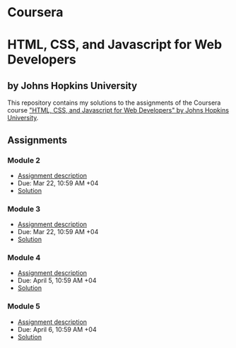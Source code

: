 # Coursera
# HTML, CSS, and Javascript for Web Developers
## by Johns Hopkins University


This repository contains my solutions to the assignments of the Coursera course
["HTML, CSS, and Javascript for Web Developers" by Johns Hopkins University](https://www.coursera.org/learn/html-css-javascript-for-web-developers).

## Assignments

### Module 2
* [Assignment description](https://github.com/jhu-ep-coursera/fullstack-course4/blob/master/assignments/assignment2/Assignment-2.md)
* Due: Mar 22, 10:59 AM +04
* [Solution](https://fatimasr68.github.io/Coursera-Web-Course/module2-solution/)

### Module 3
* [Assignment description]( https://github.com/jhu-ep-coursera/fullstack-course4/blob/master/assignments/assignment3/Assignment-3.md)
* Due: Mar 22, 10:59 AM +04
* [Solution](https://fatimasr68.github.io/Coursera-Web-Course/module3-solution/)

### Module 4
* [Assignment description]( https://github.com/jhu-ep-coursera/fullstack-course4/blob/master/assignments/assignment4/Assignment-4.md)
* Due: April 5, 10:59 AM +04
* [Solution](https://fatimasr68.github.io/Coursera-Web-Course/module4-solution/)

### Module 5
* [Assignment description]( https://github.com/jhu-ep-coursera/fullstack-course4/blob/master/assignments/assignment5/Assignment-5.md)
* Due: April 6, 10:59 AM +04
* [Solution](https://fatimasr68.github.io/Coursera-Web-Course/module5-solution/)
